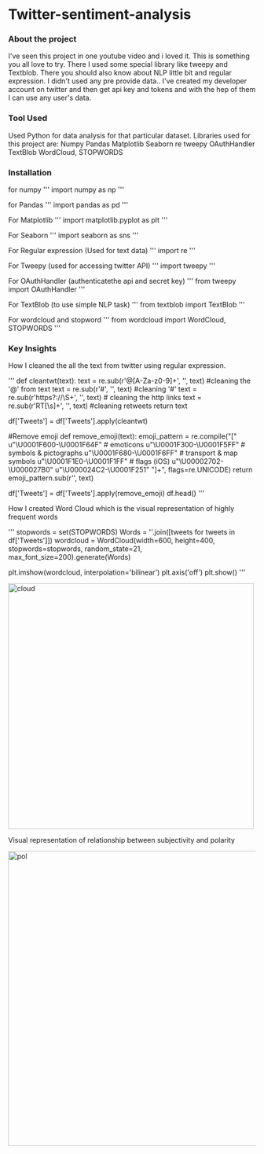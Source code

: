 # Twitter-sentiment-analysis

### About the project
I've seen this project in one youtube video and i loved it.
This is something you all love to try.
There I used some special library like tweepy and Textblob.
There you should also know about NLP little bit and regular expression.
I didn't used any pre provide data..
I've created my developer account on twitter and then get api key and tokens and with the hep of them I can use any user's data.


### Tool Used
Used Python for data analysis for that particular dataset. Libraries used for this project are:
Numpy
Pandas
Matplotlib
Seaborn
re
tweepy
OAuthHandler
TextBlob
WordCloud, STOPWORDS

### Installation
for numpy
'''
import numpy as np
'''  

for Pandas
'''
import pandas as pd
'''

For Matplotlib
'''
import matplotlib.pyplot as plt
'''

For Seaborn
'''
import seaborn as sns
'''

For Regular expression  (Used for text data)
'''
import re
'''

For Tweepy  (used for accessing twitter API)
'''
import tweepy
'''

For OAuthHandler   (authenticatethe api and secret key)
'''
from tweepy import OAuthHandler
'''

For TextBlob   (to use simple NLP task)
'''
from textblob import TextBlob
'''

For wordcloud and stopword
'''
from wordcloud import WordCloud, STOPWORDS
'''


### Key Insights

How I cleaned the all the text from twitter using regular expression.

'''
def cleantwt(text):
    text = re.sub(r'@[A-Za-z0-9]+', '', text) #cleaning the '@' from text
    text = re.sub(r'#', '', text) #cleaning '#'
    text = re.sub(r'https?:\/\/\S+', '', text) # cleaning the http links
    text = re.sub(r'RT[\s]+', '', text) #cleaning retweets
    return text

df['Tweets'] = df['Tweets'].apply(cleantwt)

#Remove emoji
def remove_emoji(text):
    emoji_pattern = re.compile("["
                           u"\U0001F600-\U0001F64F"  # emoticons
                           u"\U0001F300-\U0001F5FF"  # symbols & pictographs
                           u"\U0001F680-\U0001F6FF"  # transport & map symbols
                           u"\U0001F1E0-\U0001F1FF"  # flags (iOS)
                           u"\U00002702-\U000027B0"
                           u"\U000024C2-\U0001F251"
                           "]+", flags=re.UNICODE)
    return emoji_pattern.sub(r'', text)

df['Tweets'] = df['Tweets'].apply(remove_emoji)
df.head()
'''

How I created Word Cloud which is the visual representation of highly frequent words

'''
stopwords = set(STOPWORDS)
Words = ''.join([tweets for tweets in df['Tweets']])
wordcloud = WordCloud(width=600, height=400, stopwords=stopwords, random_state=21, max_font_size=200).generate(Words)

plt.imshow(wordcloud, interpolation='bilinear')
plt.axis('off')
plt.show()
'''

<img width="500" alt="cloud" src="https://user-images.githubusercontent.com/69238621/140746555-28bf6ae0-e9bb-4378-a7bf-1e1b86346bfe.PNG">


Visual representation of relationship between subjectivity and polarity

<img width="600" alt="pol" src="https://user-images.githubusercontent.com/69238621/140746805-b74d70b0-61a6-4e8a-925f-3877a30689e1.PNG">
